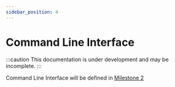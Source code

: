 ```yaml
---
sidebar_position: 4
---
```


# Command Line Interface

:::caution
This documentation is under development and may be incomplete.
:::

Command Line Interface will be defined in [Milestone 2](/docs/reference/development_roadmap/#milestone-2)
